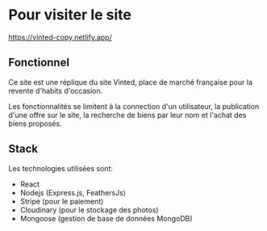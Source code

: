 # Pour visiter le site

https://vinted-copy.netlify.app/

## Fonctionnel

Ce site est une réplique du site Vinted, place de marché française pour la revente d'habits d'occasion.

Les fonctionnalités se limitent à la connection d'un utilisateur, la publication d'une offre sur le site, la recherche de biens par leur nom et l'achat des biens proposés.

## Stack

Les technologies utilisées sont:

- React
- Nodejs (Express.js, FeathersJs)
- Stripe (pour le paiement)
- Cloudinary (pour le stockage des photos)
- Mongoose (gestion de base de données MongoDB)
